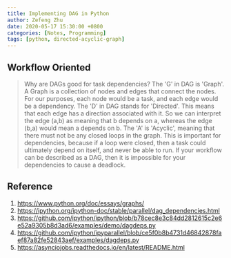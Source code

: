 ```yaml
---
title: Implementing DAG in Python
author: Zefeng Zhu
date: 2020-05-17 15:30:00 +0800
categories: [Notes, Programming]
tags: [python, directed-acyclic-graph]
---
```


## Workflow Oriented

> Why are DAGs good for task dependencies? The 'G' in DAG is 'Graph'. A Graph is a collection of nodes and edges that connect the nodes. For our purposes, each node would be a task, and each edge would be a dependency. The 'D' in DAG stands for 'Directed'. This means that each edge has a direction associated with it. So we can interpret the edge (a,b) as meaning that b depends on a, whereas the edge (b,a) would mean a depends on b. The 'A' is 'Acyclic', meaning that there must not be any closed loops in the graph. This is important for dependencies, because if a loop were closed, then a task could ultimately depend on itself, and never be able to run. If your workflow can be described as a DAG, then it is impossible for your dependencies to cause a deadlock.

<script src="https://gist.github.com/NatureGeorge/f5ef97766a32bd0423a79d83e7400ad4.js"></script>

## Reference

1. <https://www.python.org/doc/essays/graphs/>
2. <https://ipython.org/ipython-doc/stable/parallel/dag_dependencies.html>
3. <https://github.com/ipython/ipython/blob/b78cec8e3c84dd2812615c2e6e52a9305b8d3ad6/examples/demo/dagdeps.py>
4. <https://github.com/ipython/ipyparallel/blob/ce5f0b8b4731d46842878faef87a82fe52843aef/examples/dagdeps.py>
5. <https://asynciojobs.readthedocs.io/en/latest/README.html>

